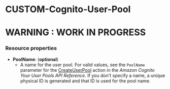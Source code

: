 # CUSTOM-Cognito-User-Pool

# WARNING : WORK IN PROGRESS

### Resource properties

- **PoolName**: (**optional**)
	* A name for the user pool. For valid values, see the <code>PoolName</code> parameter for the [CreateUserPool](https://docs.aws.amazon.com/cognito-user-identity-pools/latest/APIReference/API_CreateUserPool.html#API_CreateUserPool_RequestParameters) action in the *Amazon Cognito Your User Pools API Reference*. If you don't specify a name, a unique physical ID is generated and that ID is used for the pool name.

